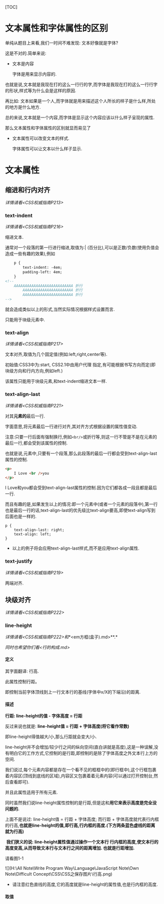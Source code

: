 [TOC]

# 文本属性和字体属性的区别

单纯从题目上来看,我们一时间不难发现: 文本好像就是字体?

这是不对的.简单来说:

- 文本是内容
  
   字体是用来显示内容的.

也就是说,文本就是我现在打的这么一行行的字,而字体是我现在打的这么一行行字的形状,样式等为什么会是这样的原因.

再比如: 文本如果是一个人,而字体就是用来描述这个人所长的样子是什么样,所处的地方是什么地方.

总的来说,文本就是一个内容,而字体是显示这个内容应该以什么样子呈现的属性.

那么文本属性和字体属性的区别就显而易见了

- 文本属性可以改变文本的样式.
  
  字体属性可以让文本以什么样子显示.

# 文本属性

## 缩进和行内对齐

*详情请看<CSS权威指南P213>*

### text-indent

*详情请看<CSS权威指南P216>*

缩进文本.

通常对一个段落的第一行进行缩进,取值为:<length>| <percentage>(百分比),可以是正数/负数(使用负值会造成一些有趣的效果),例如

```html
    p {
        text-indent: -4em;
        padding-left: 4em;
    }
<!-- 
    AAAAAAAAAAAAAAAAAAAAAAAAAAA 折行
        AAAAAAAAAAAAAAAAAAAAAAA 折行
        AAAAAAAAAAAAAAAAAAAAAAA 折行
-->
```

就会造成类似以上的形式,当然实际情况根据样式设置而言.

只能用于块级元素中.

### text-align

*详情请看<CSS权威指南P217>*

文本对齐,取值为几个固定值(例如:left,right,center等).

初始值:CSS3中为:start, CSS2.1中由用户代理 指定,有可能根据书写方向而定(即块级方向和行内方向,例如left.)

该属性只能用于块级元素,和text-indent缩进文本一样.

### text-align-last

*详情请看<CSS权威指南P221>*

对其**元素的**最后一行.

字面意思,将元素最后一行进行对齐,其对齐方式根据设置的属性值变动.

注意:只要一行后面有强制换行,例如`<br/>`或折行等,则这一行不管是不是在元素的最后一行,都会受到该属性的控制.

​    也就是说,元素中,只要有一个段落,那么此段落的最后一行都会受到text-align-last属性的控制.

```html
<p>
    I Love <br />you
</p>
```

I Love和you都会受到text-align-last属性的控制.因为它们都各成一段且都是最后一行.

而且有趣的是,如果发生以上的情况:即一个元素中(或者一个元素的段落中),第一行也是最后一行的话,text-align-last的优先级比text-align要高,即使text-align写到后面也是一样的.

```
p {
    text-align-last: right;
    text-align: left;
}
```

- 以上的例子将会应用text-align-last样式,而不是应用text-align属性.

### text-justify

 *详情请看<CSS权威指南P219>*

两端对齐.

## 块级对齐

*详情请看<CSS权威指南P222>*

### line-height

*详情请看<CSS权威指南P222>和**<em方框(盒子).md>**.*

*同时也希望你们看<行的构成.md>*

#### 定义

其字面翻译: 行高.

此属性控制行距。

即控制当前字体顶线到上一行文本行的基线(字体中x/X的下端沿)的距离.

#### 描述

**行距:  line-height的值 - 字体高度 = 行距**

反过来说也就是: **line-height值 = 行距 + 字体高度(将它看作常数)**

即line-height得值越大/小,那么行距就会变大/小.

line-height并不会增加/较少行之间的纵向空间(直白讲就是高度),这是一种误解,没有明白它的工作方式,它控制的是行距,即控制的是除了字体高度之外文本行上方的空间.

​    我们说过,每个元素内容都是存在一个看不见的框框中的(即行框中),这个行框包裹着内容区(顶线到底线的区域),内容区又包裹着着元素内容(可以通过打开控制台,然后查看即可).

并且此属性适用于所有元素.

同时虽然我们说line-height属性控制的是行距,但是这和**用它来表示高度是完全没问题的.**

上面不是说过:  line-height值 = 行距 + 字体高度; 而行距 + 字体高度就代表行内框的行高,**也就是line-height的值,即行高,行内框的高度.(下方两条蓝色虚线的距离就为行高)**

​    **我们狭义的说: line-height属性值通过操作一个文本行 行内框的高度,使文本行的高度变高,从而导致文本行与文本行之间的距离增加. 也就是行距增加.**

请看图1-1

![](H:\All Note\Write Program Way\Language\JavaScript Note\Own Note\Difficult Concept\CSS\CSS之保存图片\行高.png)

- 请注意红色直线的高度,它的高度就是line-height的属性值,也是行内框的高度.

#### 取值

